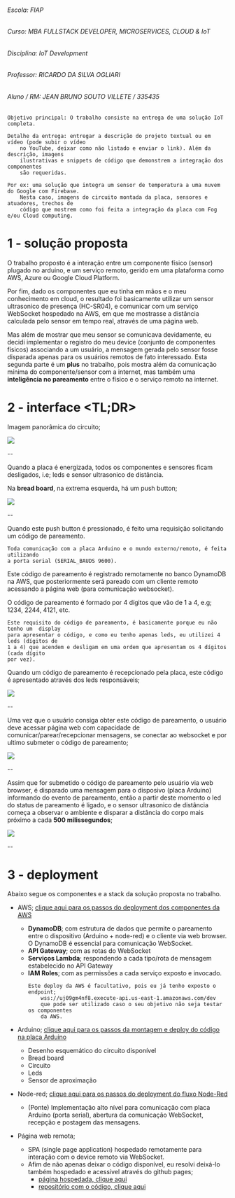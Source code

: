 ###### Escola: FIAP
###### Curso: MBA FULLSTACK DEVELOPER, MICROSERVICES, CLOUD & IoT
###### Disciplina: IoT Development
###### Professor: RICARDO DA SILVA OGLIARI
###### Aluno / RM: JEAN BRUNO SOUTO VILLETE / 335435


```
Objetivo principal: O trabalho consiste na entrega de uma solução IoT completa.

Detalhe da entrega: entregar a descrição do projeto textual ou em vídeo (pode subir o vídeo
    no YouTube, deixar como não listado e enviar o link). Além da descrição, imagens 
    ilustrativas e snippets de código que demonstrem a integração dos componentes 
    são requeridas. 

Por ex: uma solução que integra um sensor de temperatura a uma nuvem do Google com Firebase.
    Nesta caso, imagens do circuito montada da placa, sensores e atuadores, trechos de
    código que mostrem como foi feita a integração da placa com Fog e/ou Cloud computing. 
```

# 1 - solução proposta

O trabalho proposto é a interação entre um componente físico (sensor) plugado no arduino, e um serviço remoto,
gerido em uma plataforma como AWS, Azure ou Google Cloud Platform.

Por fim, dado os componentes que eu tinha em mãos e o meu conhecimento em cloud, o resultado foi basicamente
utilizar um sensor ultrasonico de presença (HC-SR04), e comunicar com um serviço WebSocket hospedado na 
AWS, em que me mostrasse a distância calculada pelo sensor em tempo real, através de uma página web.

Mas além de mostrar que meu sensor se comunicava devidamente, eu decidi implementar o registro do meu device
(conjunto de componentes físicos) associando a um usuário, a mensagem gerada pelo sensor fosse disparada
apenas para os usuários remotos de fato interessado.
Esta segunda parte é um **plus** no trabalho, pois mostra além da comunicação mínima do componente/sensor
com a internet, mas também uma **inteligência no pareamento** entre o físico e o serviço remoto na internet.

# 2 - interface <TL;DR>

Imagem panorâmica do circuito;

![](imgs/A_fiap-iot-test-board-overview.JPG)

--

Quando a placa é energizada, todos os componentes e sensores ficam desligados, i.e; leds e 
sensor ultrasonico de distância.

Na **bread board**, na extrema esquerda, há um push button;

![](imgs/B_fiap-iot-test-push_button-pairing.jpg)

--

Quando este push button é pressionado, é feito uma requisição solicitando um código de pareamento.

    Toda comunicação com a placa Arduino e o mundo externo/remoto, é feita utilizando
    a porta serial (SERIAL_BAUDS 9600).

Este código de pareamento é registrado remotamente no banco DynamoDB na AWS, que posteriormente
será pareado com um cliente remoto acessando a página web (para comunicação websocket).

O código de pareamento é formado por 4 dígitos que vão de 1 a 4, e.g; 1234, 2244, 4121, etc.

    Este requisito do código de pareamento, é basicamente porque eu não tenho um  display
    para apresentar o código, e como eu tenho apenas leds, eu utilizei 4 leds (dígitos de
    1 a 4) que acendem e desligam em uma ordem que apresentam os 4 dígitos (cada dígito
    por vez).

Quando um código de pareamento é recepcionado pela placa, este código é apresentado através dos
leds responsáveis;

![](imgs/C_fiap-iot-test-leds-pairing_code_digits.jpg)

--

Uma vez que o usuário consiga obter este código de pareamento, o usuário deve acessar página web
com capacidade de comunicar/parear/recepcionar mensagens, se conectar ao websocket e por ultimo
submeter o código de pareamento;

![](imgs/E_fiap-iot-test-web_page.jpg)

--

Assim que for submetido o código de pareamento pelo usuário via web browser, é disparado uma
mensagem para o disposivo (placa Arduino) informando do evento de pareamento, então a partir deste
momento o led do status de pareamento é ligado, e o sensor ultrasonico de distância começa a
observar o ambiente e disparar a distância do corpo mais próximo a cada **500 milissegundos**;

![](imgs/D_fiap-iot-test-led-pairing_status.JPG)

--

# 3 - deployment

Abaixo segue os componentes e a stack da solução proposta no trabalho.

- AWS; [clique aqui para os passos do deployment dos componentes da AWS](https://github.com/jeanvillete/fiap-iot-test/tree/master/aws.websocket)
    - **DynamoDB**; com estrutura de dados que permite o pareamento entre o dispositivo
    (Arduino + node-red) e o cliente via web browser. O DynamoDB é essencial
    para comunicação WebSocket.
    - **API Gateway**; com as rotas do WebSocket
    - **Serviços Lambda**; respondendo a cada tipo/rota de mensagem estabelecido no
    API Gateway
    - **IAM Roles**; com as permissões a cada serviço exposto e invocado.
        ```
        Este deploy da AWS é facultativo, pois eu já tenho exposto o endpoint;
            wss://uj09gm4nf8.execute-api.us-east-1.amazonaws.com/dev
            que pode ser utilizado caso o seu objetivo não seja testar os componentes
            da AWS.
        ```

- Arduino; [clique aqui para os passos da montagem e deploy do código na placa Arduino](https://github.com/jeanvillete/fiap-iot-test/tree/master/arduino)
    - Desenho esquemático do circuito disponível
    - Bread board
    - Circuito
    - Leds
    - Sensor de aproximação

- Node-red; [clique aqui para os passos do deployment do fluxo Node-Red](https://github.com/jeanvillete/fiap-iot-test/tree/master/node-red)
    - (Ponte) Implementação alto nível para comunicação com placa Arduino (porta serial),
    abertura da comunicação WebSocket, recepção e postagem das mensagens.

- Página web remota;
    - SPA (single page application) hospedado remotamente para interação com o device remoto
    via WebSocket.
    - Afim de não apenas deixar o código disponível, eu resolvi deixá-lo também hospedado
    e acessível através do github pages;
        - [página hospedada, clique aqui](https://jeanvillete.github.io/fiap-iot-test/)
        - [repositório com o código, clique aqui](https://github.com/jeanvillete/jeanvillete.github.io/tree/main/fiap-iot-test)